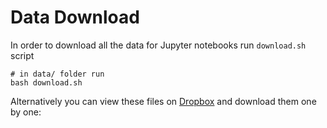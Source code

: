 # Data Download
In order to download all the data for Jupyter notebooks run `download.sh` script 
```
# in data/ folder run
bash download.sh
```

Alternatively you can view these files on [Dropbox](https://www.dropbox.com/sh/om9k2f5cyziv6j4/AABHrZfyd4nGk9KYhVNKD8ACa?dl=0) and download them one by one: 

